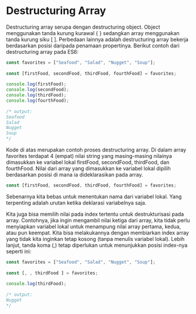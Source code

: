 # Destructuring Array

Destructuring array serupa dengan destructuring object. Object menggunakan tanda kurung kurawal { } sedangkan array menggunakan tanda kurung siku \[ \]. Perbedaan lainnya adalah destructuring array bekerja berdasarkan posisi daripada penamaan propertinya. Berikut contoh dari destructuring array pada ES6:

```javascript
const favorites = ["Seafood", "Salad", "Nugget", "Soup"];
 
const [firstFood, secondFood, thirdFood, fourthFood] = favorites;
 
console.log(firstFood);
console.log(secondFood);
console.log(thirdFood);
console.log(fourthFood);
 
/* output:
Seafood
Salad
Nugget
Soup
*/
```

Kode di atas merupakan contoh proses destructuring array. Di dalam array favorites terdapat 4 \(empat\) nilai string yang masing-masing nilainya dimasukkan ke variabel lokal firstFood, secondFood, thirdFood, dan fourthFood. Nilai dari array yang dimasukkan ke variabel lokal dipilih berdasarkan posisi di mana ia dideklarasikan pada array.

```javascript
const [firstFood, secondFood, thirdFood, fourthFood] = favorites;
```

Sebenarnya kita bebas untuk menentukan nama dari variabel lokal. Yang terpenting adalah urutan ketika deklarasi variabelnya saja.

Kita juga bisa memilih nilai pada index tertentu untuk destrukturisasi pada array. Contohnya, jika ingin mengambil nilai ketiga dari array, kita tidak perlu menyiapkan variabel lokal untuk menampung nilai array pertama, kedua, atau pun keempat. Kita bisa melakukannya dengan membiarkan index array yang tidak kita inginkan tetap kosong \(tanpa menulis variabel lokal\). Lebih lanjut, tanda koma \(,\) tetap diperlukan untuk menunjukkan posisi index-nya seperti ini:

```javascript
const favorites = ["Seafood", "Salad", "Nugget", "Soup"];
 
const [, , thirdFood ] = favorites;
 
console.log(thirdFood);
 
/* output:
Nugget
*/
```

